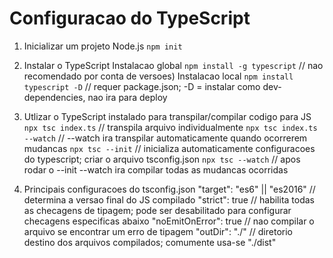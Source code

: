 # Configuracao do TypeScript

1. Inicializar um projeto Node.js
	`npm init`
	
2. Instalar o TypeScript
	Instalacao global `npm install -g typescript` // nao recomendado por conta de versoes)
	Instalacao local  `npm install typescript -D` // requer package.json; -D = instalar como dev-dependencies, nao ira para deploy
	
3. Utlizar o TypeScript instalado para transpilar/compilar codigo para JS
	`npx tsc index.ts`  // transpila arquivo individualmente
	`npx tsc index.ts --watch`  // --watch ira transpilar automaticamente quando ocorrerem mudancas
	`npx tsc --init`  // inicializa automaticamente configuracoes do typescript; criar o arquivo tsconfig.json
	`npx tsc --watch` // apos rodar o --init --watch ira compilar todas as mudancas ocorridas
	
4. Principais configuracoes do tsconfig.json
	"target": "es6" || "es2016" // determina a versao final do JS compilado
	"strict": true  // habilita todas as checagens de tipagem; pode ser desabilitado para configurar checagens especificas abaixo
	"noEmitOnError": true  // nao compilar o arquivo se encontrar um erro de tipagem
	"outDir": "./"  // diretorio destino dos arquivos compilados; comumente usa-se "./dist"